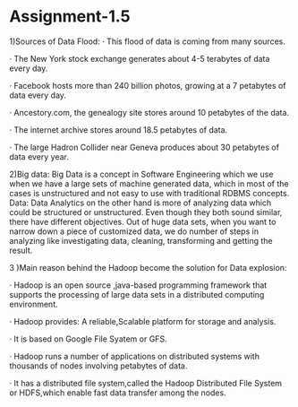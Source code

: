 # Assignment-1.5

1)Sources of Data Flood:
·         This flood of data is coming from many sources.

·         The New York stock exchange generates about 4-5 terabytes of data every day.

·         Facebook hosts more than 240 billion photos, growing at a 7 petabytes of data every day.

·         Ancestory.com, the genealogy site stores around 10 petabytes of the data.

·         The internet archive stores around 18.5 petabytes of data.

·         The large Hadron Collider near Geneva produces about 30 petabytes of data every year.

2)Big data:
                    Big Data is a concept in Software Engineering which we use when we have a large sets of machine generated data, which in most of the cases is unstructured and not easy to use with traditional RDBMS concepts. 
Data:
                    Data Analytics on the other hand is more of analyzing data which could be structured or unstructured. Even though they both sound similar, there have different objectives. Out of huge data sets, when you want to narrow down a piece of customized data, we do number of steps in analyzing like investigating data, cleaning, transforming and getting the result.
 
3 )Main reason behind the Hadoop become the solution for Data explosion:
              
·         Hadoop is an open source ,java-based programming framework that supports the processing of large data sets in a distributed computing environment.

·         Hadoop provides: A reliable,Scalable platform for storage and analysis.

·         It is based on Google File Syatem or GFS.

·         Hadoop runs a number of applications on distributed systems with thousands of nodes involving petabytes of data.

·         It has a distributed file system,called the Hadoop Distributed File System or HDFS,which enable fast data transfer among the nodes.
